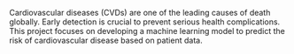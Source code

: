 Cardiovascular diseases (CVDs) are one of the leading causes of death globally. Early detection is crucial to prevent serious health complications. This project focuses on developing a machine learning model to predict the risk of cardiovascular disease based on patient data.
